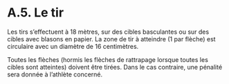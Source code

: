 # A.5. Le tir

Les tirs s’effectuent à 18 mètres, sur des cibles basculantes ou sur des cibles avec blasons en papier.
La zone de tir à atteindre (1 par flèche) est circulaire avec un diamètre de 16 centimètres.

Toutes les flèches (hormis les flèches de rattrapage lorsque toutes les cibles sont atteintes) doivent être
tirées. Dans le cas contraire, une pénalité sera donnée à l’athlète concerné.
